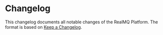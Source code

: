 # Changelog

This changelog documents all notable changes of the RealMQ Platform.
The format is based on [Keep a Changelog](http://keepachangelog.com/en/1.0.0/).
